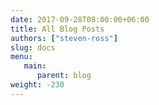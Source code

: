 ```yaml
---
date: 2017-09-28T08:00:00+06:00
title: All Blog Posts
authors: ["steven-ross"]
slug: docs
menu:
   main:
      parent: blog
weight: -230
---
```


